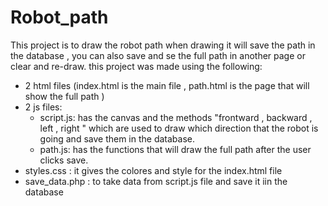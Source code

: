 # Robot_path
This project is to draw the robot path when drawing it will save the path in the database , you can also save and se the full path in another page or clear and re-draw.
this project was made using the following:
  - 2 html files (index.html is the main file , path.html is the page that will show the full path )
  - 2 js files:
     * script.js: has the canvas and the methods "frontward , backward , left , right " which are used to draw which direction that the robot is going and save them in the database.
     * path.js: has the functions that will draw the full path after the user clicks save.
  - styles.css : it gives the colores and style for the index.html file
  - save_data.php : to take data from script.js file and save it iin the database
  
